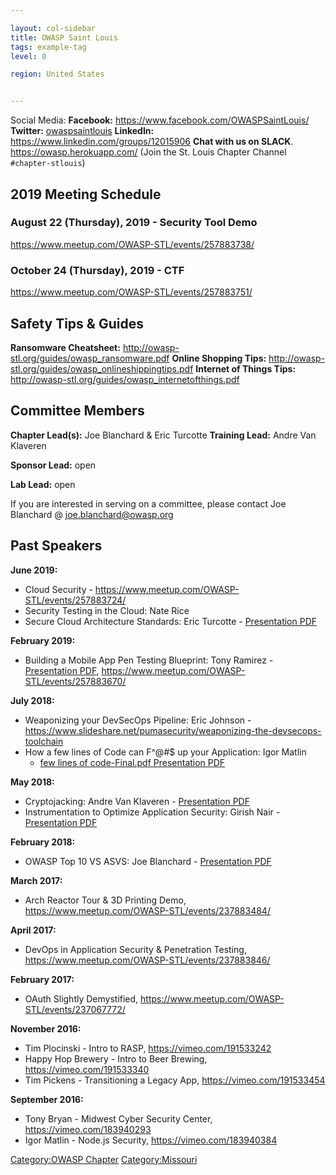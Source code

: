 ```yaml
---

layout: col-sidebar
title: OWASP Saint Louis
tags: example-tag
level: 0

region: United States


---
```

Social Media:
<strong>Facebook:</strong> <https://www.facebook.com/OWASPSaintLouis/>
<strong>Twitter:</strong>
[owaspsaintlouis](https://twitter.com/owaspsaintlouis)
<strong>LinkedIn: </strong><https://www.linkedin.com/groups/12015906>
<strong>Chat with us on SLACK</strong>. <https://owasp.herokuapp.com/>
(Join the St. Louis Chapter Channel `#chapter-stlouis`)

## 2019 Meeting Schedule

### August 22 (Thursday), 2019 - Security Tool Demo

<https://www.meetup.com/OWASP-STL/events/257883738/>

### October 24 (Thursday), 2019 - CTF

<https://www.meetup.com/OWASP-STL/events/257883751/>

## Safety Tips & Guides

<strong>Ransomware Cheatsheet:</strong>
<http://owasp-stl.org/guides/owasp_ransomware.pdf>
<strong>Online Shopping Tips:</strong>
<http://owasp-stl.org/guides/owasp_onlineshippingtips.pdf>
<strong>Internet of Things Tips:</strong>
<http://owasp-stl.org/guides/owasp_internetofthings.pdf>

## Committee Members

<strong>Chapter Lead(s):</strong> Joe Blanchard & Eric Turcotte
<strong>Training Lead:</strong> Andre Van Klaveren

<strong>Sponsor Lead:</strong> open

<strong>Lab Lead:</strong> open

If you are interested in serving on a committee, please contact Joe
Blanchard @ <joe.blanchard@owasp.org>

## Past Speakers

**June 2019:**

  - Cloud Security -
    <https://www.meetup.com/OWASP-STL/events/257883724/>
  - Security Testing in the Cloud: Nate Rice
  - Secure Cloud Architecture Standards: Eric Turcotte - [Presentation
    PDF](https://drive.google.com/open?id=1I9knllPUaWuE23a9entj4FSPwe2mZqIF)

**February 2019:**

  - Building a Mobile App Pen Testing Blueprint: Tony Ramirez -
    [Presentation
    PDF](https://www.owasp.org/images/4/45/Building_a_Mobile_App_Pen_Testing_Blueprint.pdf),
    <https://www.meetup.com/OWASP-STL/events/257883670/>

**July 2018:**

  - Weaponizing your DevSecOps Pipeline: Eric Johnson -
    <https://www.slideshare.net/pumasecurity/weaponizing-the-devsecops-toolchain>
  - How a few lines of Code can F^@\#$ up your Application: Igor Matlin
    - [few lines of code-Final.pdf Presentation
    PDF](http://owasp-stl.org/decks/2018_07-12-OWASP-STL-Checkmarx-A)

**May 2018:**

  - Cryptojacking: Andre Van Klaveren - [Presentation
    PDF](http://owasp-stl.org/decks/Cryptojacking_OWASP_STL_051718.pdf)
  - Instrumentation to Optimize Application Security: Girish Nair -
    [Presentation
    PDF](http://owasp-stl.org/decks/OWASP_Instrumentation_051718.pdf)

**February 2018:**

  - OWASP Top 10 VS ASVS: Joe Blanchard - [Presentation
    PDF](http://owasp-stl.org/decks/Top10vsASVS.pdf)

**March 2017:**

  - Arch Reactor Tour & 3D Printing Demo,
    <https://www.meetup.com/OWASP-STL/events/237883484/>

**April 2017:**

  - DevOps in Application Security & Penetration Testing,
    <https://www.meetup.com/OWASP-STL/events/237883846/>

**February 2017:**

  - OAuth Slightly Demystified,
    <https://www.meetup.com/OWASP-STL/events/237067772/>

**November 2016:**

  - Tim Plocinski - Intro to RASP, <https://vimeo.com/191533242>
  - Happy Hop Brewery - Intro to Beer Brewing,
    <https://vimeo.com/191533340>
  - Tim Pickens - Transitioning a Legacy App,
    <https://vimeo.com/191533454>

**September 2016:**

  - Tony Bryan - Midwest Cyber Security Center,
    <https://vimeo.com/183940293>
  - Igor Matlin - Node.js Security, <https://vimeo.com/183940384>


[Category:OWASP Chapter](Category:OWASP_Chapter "wikilink")
[Category:Missouri](Category:Missouri "wikilink")
